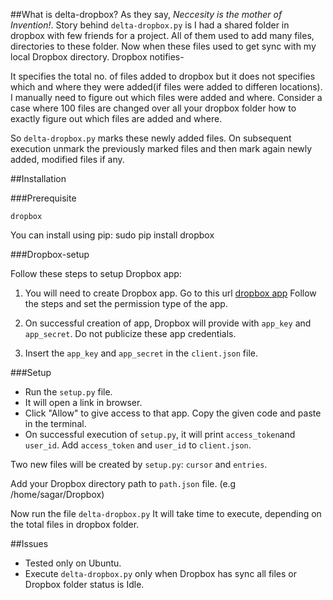 ##What is delta-dropbox?
As they say, *Neccesity is the mother of Invention!*. Story behind `delta-dropbox.py` is I had a shared folder in dropbox with few friends for a project. All of them  used to add many files, directories to these folder. Now when these files used to get sync with my local Dropbox directory. Dropbox notifies-

It specifies the total no. of files added to dropbox but it does not specifies which and where they were added(if files were added to differen locations). I manually need to figure out which files were added and where. Consider a case where 100 files are changed over all your dropbox folder how to exactly figure out which files are added and where.<br>

So `delta-dropbox.py` marks these newly added files. On subsequent execution unmark the previously marked files and then mark again 
newly added, modified files if any.

##Installation

###Prerequisite

    dropbox
You can install using pip:
    sudo pip install dropbox

###Dropbox-setup

Follow these steps to setup Dropbox app:

1. You will need to create Dropbox app. Go to this url [dropbox app](https://www.dropbox.com/developers/apps)
    Follow the steps and set the permission type of the app.

2. On successful creation of app, Dropbox will provide with `app_key` and `app_secret`. 
    Do not publicize these app credentials.

3. Insert the `app_key` and `app_secret` in the `client.json` file.

###Setup

* Run the `setup.py` file. <br>
* It will open a link in browser. 
* Click "Allow" to give access to that app. Copy the given code and paste in the terminal.
* On successful execution of `setup.py`, it will print `access_token`and `user_id`. Add `access_token` and `user_id` to `client.json`.

Two new files will be created by `setup.py`: `cursor` and `entries`.

Add your Dropbox directory path to `path.json` file.
(e.g /home/sagar/Dropbox)

Now run the file `delta-dropbox.py`
It will take time to execute, depending on the total files in dropbox folder.

##Issues
* Tested only on Ubuntu.
* Execute `delta-dropbox.py` only when Dropbox has sync all files or Dropbox folder status is Idle.

